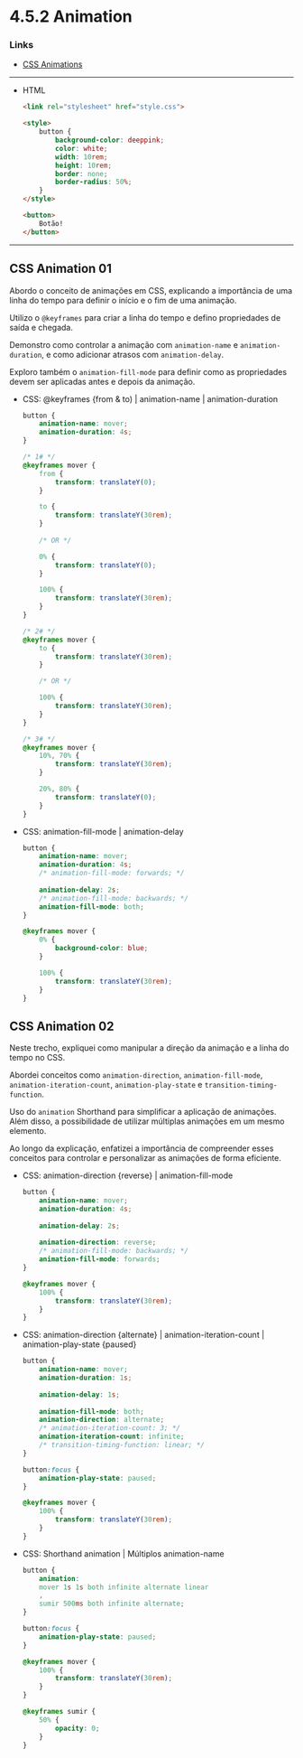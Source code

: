 # 4.5.2 Animation

### Links

- [CSS Animations](https://www.w3schools.com/css/css3_animations.asp)

---

- HTML
    
    ```html
    <link rel="stylesheet" href="style.css">
    
    <style>
        button {
            background-color: deeppink;
            color: white;
            width: 10rem;
            height: 10rem;
            border: none;
            border-radius: 50%;
        }
    </style>
    
    <button>
        Botão!
    </button>
    ```
    

---

## **CSS Animation 01**

Abordo o conceito de animações em CSS, explicando a importância de uma linha do tempo para definir o início e o fim de uma animação.

Utilizo o `@keyframes` para criar a linha do tempo e defino propriedades de saída e chegada.

Demonstro como controlar a animação com `animation-name` e `animation-duration`, e como adicionar atrasos com `animation-delay`.

Exploro também o `animation-fill-mode` para definir como as propriedades devem ser aplicadas antes e depois da animação.

- CSS: @keyframes {from & to) | animation-name | animation-duration
    
    ```css
    button {
        animation-name: mover;
        animation-duration: 4s;
    }
    
    /* 1# */
    @keyframes mover {
        from {
            transform: translateY(0);
        }
    
        to {
            transform: translateY(30rem);
        }
        
        /* OR */
    
        0% {
            transform: translateY(0);
        }
    
        100% {
            transform: translateY(30rem);
        }
    }
    
    /* 2# */
    @keyframes mover {
        to {
            transform: translateY(30rem);
        }
    
        /* OR */
    
        100% {
            transform: translateY(30rem);
        }
    }
    
    /* 3# */
    @keyframes mover {
        10%, 70% {
            transform: translateY(30rem);
        }
    
        20%, 80% {
            transform: translateY(0);
        }
    }
    ```
    
- CSS: animation-fill-mode | animation-delay
    
    ```css
    button {
        animation-name: mover;
        animation-duration: 4s;
        /* animation-fill-mode: forwards; */
        
        animation-delay: 2s;
        /* animation-fill-mode: backwards; */
        animation-fill-mode: both;
    }
    
    @keyframes mover {
        0% {
            background-color: blue;
        }
    
        100% {
            transform: translateY(30rem);
        }
    }
    ```
    

## **CSS Animation 02**

Neste trecho, expliquei como manipular a direção da animação e a linha do tempo no CSS.

Abordei conceitos como `animation-direction`, `animation-fill-mode`, `animation-iteration-count`, `animation-play-state` e `transition-timing-function`.

Uso do `animation` Shorthand para simplificar a aplicação de animações. Além disso, a possibilidade de utilizar múltiplas animações em um mesmo elemento.

Ao longo da explicação, enfatizei a importância de compreender esses conceitos para controlar e personalizar as animações de forma eficiente.

- CSS: animation-direction {reverse} | animation-fill-mode
    
    ```css
    button {
        animation-name: mover;
        animation-duration: 4s;
        
        animation-delay: 2s;
        
        animation-direction: reverse;
        /* animation-fill-mode: backwards; */
        animation-fill-mode: forwards;
    }
    
    @keyframes mover {
        100% {
            transform: translateY(30rem);
        }
    }
    ```
    
- CSS: animation-direction {alternate} | animation-iteration-count | animation-play-state {paused}
    
    ```css
    button {
        animation-name: mover;
        animation-duration: 1s;
        
        animation-delay: 1s;
        
        animation-fill-mode: both;
        animation-direction: alternate;
        /* animation-iteration-count: 3; */
        animation-iteration-count: infinite;
        /* transition-timing-function: linear; */
    }
    
    button:focus {
        animation-play-state: paused;
    }
    
    @keyframes mover {
        100% {
            transform: translateY(30rem);
        }
    }
    ```
    
- CSS: Shorthand animation | Múltiplos animation-name
    
    ```css
    button {
        animation:
        mover 1s 1s both infinite alternate linear
        ,
        sumir 500ms both infinite alternate;
    }
    
    button:focus {
        animation-play-state: paused;
    }
    
    @keyframes mover {
        100% {
            transform: translateY(30rem);
        }
    }
    
    @keyframes sumir {
        50% {
            opacity: 0;
        }
    }
    ```